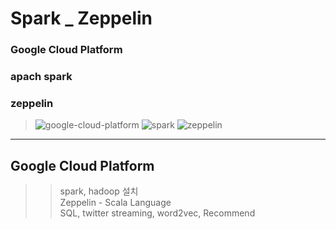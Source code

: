 # Spark _ Zeppelin
 
 ### Google Cloud Platform   
 ### apach spark    
 ### zeppelin   

 > ![google-cloud-platform](https://user-images.githubusercontent.com/46242120/83444112-d8047d80-a485-11ea-923d-dd0d933f2b59.jpg)
 > ![spark](https://user-images.githubusercontent.com/46242120/83443981-a12e6780-a485-11ea-8bc4-5b461a467dd5.png)
 > ![zeppelin](https://user-images.githubusercontent.com/46242120/83443987-a4295800-a485-11ea-898f-e98d41800bb1.jpg)

------ 

## Google Cloud Platform 
>> spark, hadoop 설치    
>> Zeppelin - Scala Language    
>> SQL, twitter streaming, word2vec, Recommend    
